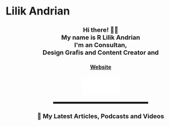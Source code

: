 # Lilik Andrian

<!--
**Lilik Andrian** is just

- I'm ❤️ Technology
Just Read me 😂✌️
-->

<!-- Hi there! Feel free to make this your own but don't use my data -->
<div align="center">  
<h3>Hi there! 👋🤓<br>My name is R Lilik Andrian<br>I'm an Consultan,<br>Design Grafis and Content Creator and</h3>

<h4> <a href="https://lilikandrian.com">Website</a> </h4>

<a href="https://lilikandrian.com"><img src="images/rsz 300w asset_1.png" width="100"></a>

<hr width="50%" style="height:5px;">

<h3>📕 My Latest Articles, Podcasts and Videos</h3>

<!-- BLOG-POST-LIST:START -->
<!-- BLOG-POST-LIST:END -->
